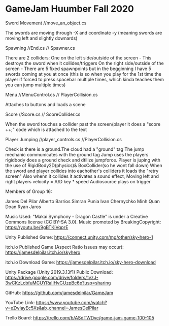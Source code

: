 # GameJam Huumber Fall 2020

Sword Movement //move_an_object.cs

The swords are moving through -X and  coordinate -y (meaning swords are moving left and slightly downards)


Spawning //End.cs // Spawner.cs

There are 2 colliders:
One on the left side/outside of the screen - This destroys the sword when it collides/triggers
On the right side/outside of the screen - There are 5 fixed spawnpoints but in the begginning I have 5 swords coming at you at once (this is so when you play for the 1st time the player if forced to press spacebar multiple times, which kinda teaches them you can jump multiple times)

Menu //MenuControl.cs // PlayerCollision.cs

Attaches to buttons and loads a scene

Score //Score.cs // ScoreCollider.cs

When the sword touches a collider past the screen/player it does a "score ++;" code which is attached to the text

Player Jumping //player_controls.cs //PlayerCollision.cs

Check is there is a ground.The cloud had a "ground" tag 
The jump mechanic communicates with the ground tag
Jump uses the players rigidbody does a ground check and dtilize jumpforce.
Player is juping with the use of RigidBody2D(physics)& BoxCollider(so he wont fall down)
When the sword and player collides into eachother's colliders it loads the "retry screen" Also whenn it collides it activates a sound effect,
Moving left and right
players velocity = A/D key * speed
Audiosource plays on trigger

Members of Group 16:

James Del Pilar 
Alberto Barrios 
Simran Punia 
Ivan Chernychko 
Minh Quan Doan 
Ryan Jaros


Music Used:
"Makai Symphony - Dragon Castle" is under a Creative Commons license (CC BY-SA 3.0).
Music promoted by BreakingCopyright: https://youtu.be/9gBTKiVqprE

Unity Published Game:
https://connect.unity.com/mg/other/sky-hero-1

itch.io Published Game (Aspect Ratio Issues may occur):
https://jamesdelpilar.itch.io/skyhero

itch.io Download Game:
https://jamesdelpilar.itch.io/sky-hero-download

Unity Package (Unity 2019.3.13f1) Public Download:
https://drive.google.com/drive/folders/1yzJ-3wCKzLcbfuMCUYRaIIHvGUzpBc6p?usp=sharing

GitHub:
https://github.com/jamesdelpilar/GameJam

YouTube Link:
https://www.youtube.com/watch?v=eZwlayEc5Xs&ab_channel=JamesDelPilar

Trello Board:
https://trello.com/b/ASdTWDvc/game-jam-game-100-105

